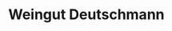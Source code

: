 ---
title: "Weingut Deutschmann"
url: /glanz-an-der-weinstrasse/weingut-deutschmann/
shop: Allgemein
---